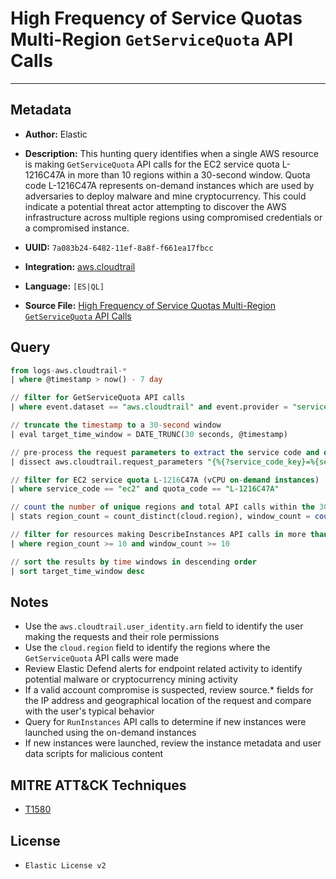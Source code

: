 # High Frequency of Service Quotas Multi-Region `GetServiceQuota` API Calls

---

## Metadata

- **Author:** Elastic
- **Description:** This hunting query identifies when a single AWS resource is making `GetServiceQuota` API calls for the EC2 service quota L-1216C47A in more than 10 regions within a 30-second window. Quota code L-1216C47A represents on-demand instances which are used by adversaries to deploy malware and mine cryptocurrency. This could indicate a potential threat actor attempting to discover the AWS infrastructure across multiple regions using compromised credentials or a compromised instance.

- **UUID:** `7a083b24-6482-11ef-8a8f-f661ea17fbcc`
- **Integration:** [aws.cloudtrail](https://docs.elastic.co/integrations/aws/cloudtrail)
- **Language:** `[ES|QL]`
- **Source File:** [High Frequency of Service Quotas Multi-Region `GetServiceQuota` API Calls](../queries/servicequotas_discovery_multi_region_get_service_quota_calls.toml)

## Query

```sql
from logs-aws.cloudtrail-*
| where @timestamp > now() - 7 day

// filter for GetServiceQuota API calls
| where event.dataset == "aws.cloudtrail" and event.provider = "servicequotas.amazonaws.com" and event.action == "GetServiceQuota"

// truncate the timestamp to a 30-second window
| eval target_time_window = DATE_TRUNC(30 seconds, @timestamp)

// pre-process the request parameters to extract the service code and quota code
| dissect aws.cloudtrail.request_parameters "{%{?service_code_key}=%{service_code}, %{?quota_code_key}=%{quota_code}}"

// filter for EC2 service quota L-1216C47A (vCPU on-demand instances)
| where service_code == "ec2" and quota_code == "L-1216C47A"

// count the number of unique regions and total API calls within the 30-second window
| stats region_count = count_distinct(cloud.region), window_count = count(*) by target_time_window, aws.cloudtrail.user_identity.arn

// filter for resources making DescribeInstances API calls in more than 10 regions within the 30-second window
| where region_count >= 10 and window_count >= 10

// sort the results by time windows in descending order
| sort target_time_window desc
```

## Notes

- Use the `aws.cloudtrail.user_identity.arn` field to identify the user making the requests and their role permissions
- Use the `cloud.region` field to identify the regions where the `GetServiceQuota` API calls were made
- Review Elastic Defend alerts for endpoint related activity to identify potential malware or cryptocurrency mining activity
- If a valid account compromise is suspected, review source.* fields for the IP address and geographical location of the request and compare with the user's typical behavior
- Query for `RunInstances` API calls to determine if new instances were launched using the on-demand instances
- If new instances were launched, review the instance metadata and user data scripts for malicious content

## MITRE ATT&CK Techniques

- [T1580](https://attack.mitre.org/techniques/T1580)

## License

- `Elastic License v2`
